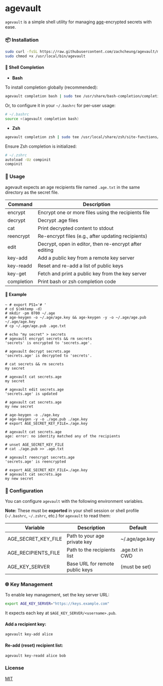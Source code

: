 # agevault

`agevault` is a simple shell utility for managing [age](https://github.com/FiloSottile/age)-encrypted secrets with ease.

### 📦 Installation

```sh
sudo curl -fsSL https://raw.githubusercontent.com/zachcheung/agevault/main/agevault.sh -o /usr/local/bin/agevault
sudo chmod +x /usr/local/bin/agevault
```

#### 🧠 Shell Completion

- **Bash**

To install completion globally (recommended):

```sh
agevault completion bash | sudo tee /usr/share/bash-completion/completions/agevault > /dev/null
```

Or, to configure it in your `~/.bashrc` for per-user usage:

```sh
# ~/.bashrc
source <(agevault completion bash)
```

- **Zsh**

```sh
agevault completion zsh | sudo tee /usr/local/share/zsh/site-functions/_agevault
```

Ensure Zsh completion is initialized:

```sh
# ~/.zshrc
autoload -Uz compinit
compinit
```

### 🚀 Usage

agevault expects an age recipients file named `.age.txt` in the same directory as the secret file.

| Command    | Description                                            |
|------------|--------------------------------------------------------|
| encrypt    | Encrypt one or more files using the recipients file    |
| decrypt    | Decrypt .age files                                     |
| cat        | Print decrypted content to stdout                      |
| reencrypt  | Re-encrypt files (e.g., after updating recipients)     |
| edit       | Decrypt, open in editor, then re-encrypt after editing |
| key-add    | Add a public key from a remote key server              |
| key-readd  | Reset and re-add a list of public keys                 |
| key-get    | Fetch and print a public key from the key server       |
| completion | Print bash or zsh completion code                      |

#### 📂 Example

```console
~ # export PS1='# '
# cd $(mktemp -d)
# mkdir -pm 0700 ~/.age
# age-keygen -o ~/.age/age.key && age-keygen -y -o ~/.age/age.pub ~/.age/age.key
# cp ~/.age/age.pub .age.txt

# echo "my secret" > secrets
# agevault encrypt secrets && rm secrets
'secrets' is encrypted to 'secrets.age'.

# agevault decrypt secrets.age
'secrets.age' is decrypted to 'secrets'.

# cat secrets && rm secrets
my secret

# agevault cat secrets.age
my secret

# agevault edit secrets.age
'secrets.age' is updated

# agevault cat secrets.age
my new secret

# age-keygen -o ./age.key
# age-keygen -y -o ./age.pub ./age.key
# export AGE_SECRET_KEY_FILE=./age.key

# agevault cat secrets.age
age: error: no identity matched any of the recipients

# unset AGE_SECRET_KEY_FILE
# cat ./age.pub >> .age.txt

# agevault reencrypt secrets.age
'secrets.age' is reencrypted

# export AGE_SECRET_KEY_FILE=./age.key
# agevault cat secrets.age
my new secret
```

### 🔐 Configuration

You can configure `agevault` with the following environment variables.

**Note:** These must be **exported** in your shell session or shell profile (`~/.bashrc`, `~/.zshrc`, etc.) for `agevault` to read them:

| Variable            | Description                     | Default         |
|---------------------|---------------------------------|-----------------|
| AGE_SECRET_KEY_FILE | Path to your age private key    | ~/.age/age.key  |
| AGE_RECIPIENTS_FILE | Path to the recipients list     | .age.txt in CWD |
| AGE_KEY_SERVER      | Base URL for remote public keys | (must be set)   |

### 🌐 Key Management

To enable key management, set the key server URL:

```sh
export AGE_KEY_SERVER="https://keys.example.com"
```

It expects each key at `$AGE_KEY_SERVER/<username>.pub`.

#### Add a recipient key:

```sh
agevault key-add alice
```

#### Re-add (reset) recipient list:

```sh
agevault key-readd alice bob
```

### License

[MIT](LICENSE)
